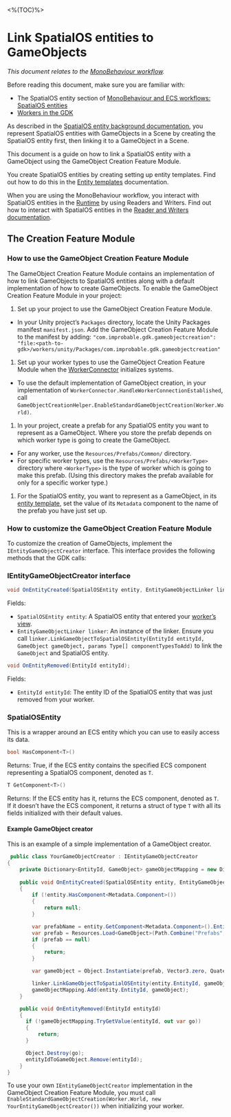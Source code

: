 [//]: # (Doc of docs reference 5.1)

<%(TOC)%>
# Link SpatialOS entities to GameObjects

_This document relates to the [MonoBehaviour workflow]({{urlRoot}}/content/intro-workflows-spatialos-entities)._

Before reading this document, make sure you are familiar with:

* The SpatialOS entity section of [MonoBehaviour and ECS workflows: SpatialOS entities]({{urlRoot}}/content/intro-workflows-spatialos-entities)
* [Workers in the GDK]({{urlRoot}}/content/workers/workers-in-the-gdk)

As described in the [SpatialOS entity background documentation]({{urlRoot}}/content/intro-workflows-spatialos-entities), you represent SpatialOS entities with GameObjects in a Scene by creating the SpatialOS entity first, then linking it to a GameObject in a Scene.

This document is a guide on how to link a SpatialOS entity with a GameObject using the GameObject Creation Feature Module.

You create SpatialOS entities by creating setting up entity templates. Find out how to do this in the [Entity templates]({{urlRoot}}/content/entity-templates) documentation.

When you are using the MonoBehaviour workflow, you interact with SpatialOS entities in the [Runtime]({{urlRoot}}/content/glossary#spatialos-runtime) by using Readers and Writers. Find out how to interact with SpatialOS entities in the [Reader and Writers documentation]({{urlRoot}}/content/gameobject/readers-writers).

## The Creation Feature Module

### How to use the GameObject Creation Feature Module

The GameObject Creation Feature Module contains an implementation of how to link GameObjects to SpatialOS entities along with a default implementation of how to create GameObjects.
To enable the GameObject Creation Feature Module in your project:

1. Set up your project to use the GameObject Creation Feature Module.
  * In your Unity project’s `Packages` directory, locate the Unity Packages manifest `manifest.json`. Add the GameObject Creation Feature Module to the manifest by adding: `"com.improbable.gdk.gameobjectcreation": "file:<path-to-gdk>/workers/unity/Packages/com.improbable.gdk.gameobjectcreation"`
1. Set up your worker types to use the GameObject Creation Feature Module when the [WorkerConnector]({{urlRoot}}/content/gameobject/creating-workers-with-workerconnector) initializes systems.
  * To use the default implementation of GameObject creation, in your implementation of `WorkerConnector.HandleWorkerConnectionEstablished`, call `GameObjectCreationHelper.EnableStandardGameObjectCreation(Worker.World)`.
1. In your project, create a prefab for any SpatialOS entity you want to represent as a GameObject. Where you store the prefab depends on which worker type is going to create the GameObject.
  * For any worker, use the `Resources/Prefabs/Common/` directory.
  * For specific worker types, use the `Resources/Prefabs/<WorkerType>` directory where `<WorkerType>` is the type of worker which is going to make this prefab. (Using this directory makes the prefab available for only for a specific worker type.)
1. For the SpatialOS entity, you want to represent as a GameObject, in its [entity template]({{urlRoot}}/content/entity-templates), set the value of its `Metadata` component to the name of the prefab you have just set up.

### How to customize the GameObject Creation Feature Module

To customize the creation of GameObjects, implement the `IEntityGameObjectCreator` interface. This interface provides the following methods that the GDK calls:

### IEntityGameObjectCreator interface

```csharp
void OnEntityCreated(SpatialOSEntity entity, EntityGameObjectLinker linker);
```

Fields:

  * `SpatialOSEntity entity`: A SpatialOS entity that entered your [worker’s view]({{urlRoot}}/content/glossary#worker-s-view).
  * `EntityGameObjectLinker linker`: An instance of the linker. Ensure you call `linker.LinkGameObjectToSpatialOSEntity(EntityId entityId, GameObject gameObject, params Type[] componentTypesToAdd)` to link the `GameObject` and SpatialOS entity.

```csharp
void OnEntityRemoved(EntityId entityId);
```

Fields:

  * `EntityId entityId`: The entity ID of the SpatialOS entity that was just removed from your worker.

### SpatialOSEntity

This is a wrapper around an ECS entity which you can use to easily access its data.

```csharp
bool HasComponent<T>()
```

Returns: True, if the ECS entity contains the specified ECS component representing a SpatialOS component, denoted as `T`.

```csharp
T GetComponent<T>()
```

Returns: If the ECS entity has it, returns the ECS component, denoted as `T`. If it doesn’t have the ECS component, it returns a struct of type `T` with all its fields initialized with their default values.

#### Example GameObject creator

This is an example of a simple implementation of a GameObject creator.

```csharp
 public class YourGameObjectCreator : IEntityGameObjectCreator
{
    private Dictionary<EntityId, GameObject> gameObjectMapping = new Dictionary<EntityId, GameObject>();
    
    public void OnEntityCreated(SpatialOSEntity entity, EntityGameObjectLinker linker)
    {
        if (!entity.HasComponent<Metadata.Component>())
        {
            return null;
        }

        var prefabName = entity.GetComponent<Metadata.Component>().EntityType;
        var prefab = Resources.Load<GameObject>(Path.Combine("Prefabs", prefabName));
        if (prefab == null)
        {
            return;
        }

        var gameObject = Object.Instantiate(prefab, Vector3.zero, Quaternion.identity);

        linker.LinkGameObjectToSpatialOSEntity(entity.EntityId, gameObject);
        gameObjectMapping.Add(entity.EntityId, gameObject);
    }

    public void OnEntityRemoved(EntityId entityId)
    {
      if (!gameObjectMapping.TryGetValue(entityId, out var go))
      {
          return;
      }

      Object.Destroy(go);
      entityIdToGameObject.Remove(entityId);
    }
}
```

To use your own `IEntityGameObjectCreator` implementation in the GameObject Creation Feature Module, you must call `EnableStandardGameObjectCreation(Worker.World, new YourEntityGameObjectCreator())` when initializing your worker.
